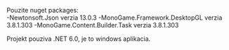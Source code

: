 Pouzite nuget packages:  
-Newtonsoft.Json verzia 13.0.3
-MonoGame.Framework.DesktopGL verzia 3.8.1.303
-MonoGame.Content.Builder.Task verzia 3.8.1.303

Projekt pouziva .NET 6.0, je to windows aplikacia.

